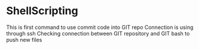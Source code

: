 # ShellScripting
This is first command to use commit code into GIT repo
 Connection is using through ssh 
 Checking connection between GIT repository and GIT bash to push new files